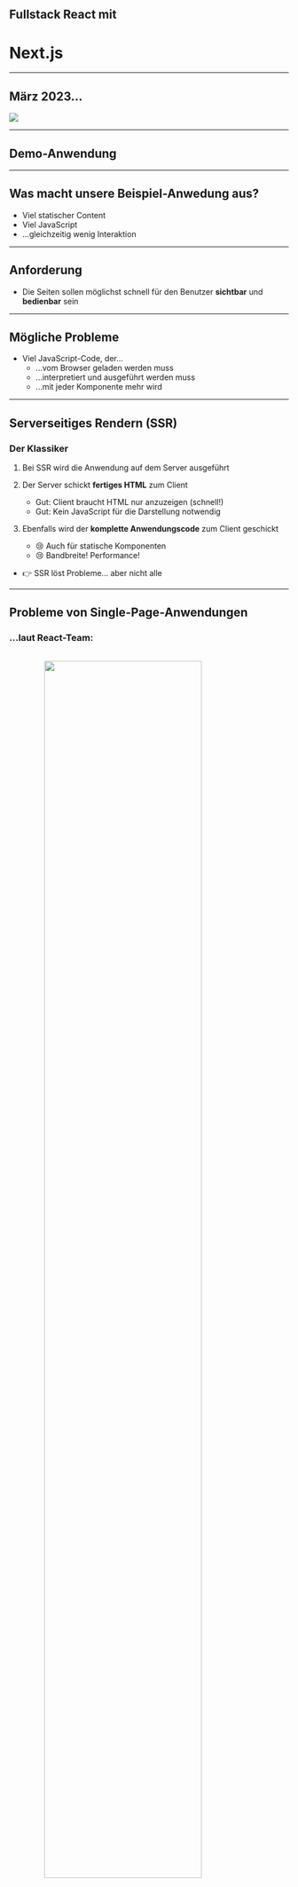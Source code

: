 ## Fullstack React mit
# Next.js

---

## März 2023...

<img src="slides/images/go-with-fullstack-framework.png">

---

## Demo-Anwendung

---

## Was macht unsere Beispiel-Anwedung aus?

* Viel statischer Content
* Viel JavaScript
* ...gleichzeitig wenig Interaktion

---
## Anforderung

* Die Seiten sollen möglichst schnell für den Benutzer **sichtbar** und **bedienbar** sein

---
## Mögliche Probleme
* Viel JavaScript-Code, der...
  * ...vom Browser geladen werden muss
  * ...interpretiert und ausgeführt werden muss
  * ...mit jeder Komponente mehr wird

---
## Serverseitiges Rendern (SSR)
### Der Klassiker

1. Bei SSR wird die Anwendung auf dem Server ausgeführt

2. Der Server schickt **fertiges HTML** zum Client
   * Gut: Client braucht HTML nur anzuzeigen (schnell!)
   * Gut: Kein JavaScript für die Darstellung notwendig

3. Ebenfalls wird der **komplette Anwendungscode** zum Client geschickt
   * 😢 Auch für statische Komponenten
   * 😢 Bandbreite! Performance!

* 👉 SSR löst Probleme... aber nicht alle

---
## Probleme von Single-Page-Anwendungen
### ...laut React-Team:

<img src="slides/images/react-without-fw-01.png" style="width: 75%; display: block; margin: 2rem auto">


Routing und Data Fetching benötigen Bibliotheken<!-- .element: class="mt-5" -->

---
## Probleme von Single-Page-Anwendungen
### ...laut React-Team:

<img src="slides/images/react-without-fw-02.png" style="width: 75%; display: block; margin: 2rem auto">

JavaScript-Code (im Browser) wächst mit jedem Feature<!-- .element: class="mt-5" -->

---
## Probleme von Single-Page-Anwendungen
### ...laut React-Team:

<img src="slides/images/react-without-fw-03.png" style="width: 75%; display: block; margin: 2rem auto">

Laden von Daten kann Eindruck langsamer App erzeugen<!-- .element: class="mt-5" -->

---
## Probleme von Single-Page-Anwendungen
### ...laut React-Team:

<img src="slides/images/react-without-fw-04.png" style="width: 75%; display: block; margin: 2rem auto">

Frühe Darstellung auch bei schlechtem Netzwerk/Hardware<!-- .element: class="mt-5" -->

---
## Probleme von Single-Page-Anwendungen
### ...laut React-Team:

<img src="slides/images/react-without-fw-05.png" style="width: 75%; display: block; margin: 2rem auto">

Ausführung von React-Code auf Server/im Build ist kompliziert<!-- .element: class="mt-5" -->


---
## Probleme von Single-Page-Anwendungen
### Wie seht ihr das? 🤔
  * Teilt ihr die Einschätzung des React-Teams?
  * Habt ihr andere Probleme, die in der Aufzählung fehlen?

---
## "Fullstack Architektur-Vision"

* [https://react.dev/learn/start-a-new-react-project#which-features-make-up-the-react-teams-full-stack-architecture-vision](https://react.dev/learn/start-a-new-react-project#which-features-make-up-the-react-teams-full-stack-architecture-vision)

---
## "Fullstack Architektur-Vision"
### <!-- .element: class="fragment" data-fragment-index="0" -->React Server Components (RSC)
* <!-- .element: class="fragment" data-fragment-index="1" -->Komponenten, die auf dem Server, Client und im Build gerendert werden können
* <!-- .element: class="fragment" data-fragment-index="2" -->Data Fetching "integriert"

### <!-- .element: class="fragment" data-fragment-index="3" --> Suspense 
* Platzhalter für "langsame" Teile einer Seite
* Mit Streaming können diese Teile einer Seite "nachgeliefert" werden, sobald sie gerendert sind

---

## React empfiehlt "Fullstack-Framework"
* Server Components erfordern Rendern auf dem Server oder im Build
* Dazu braucht man ein "**Fullstack-Framework**"
* "Framework" ist verharmlosend, weil es sich in der Regel um einen kompletten Stack samt Build-Tools und Laufzeitumgebung handelt
* Deswegen werden solche Frameworks auch als "**Meta-Frameworks**" bezeichnet (=> Sammlung von Frameworks)

---
### React empfiehlt "Fullstack-Framework"
* [Next.js](https://nextjs.org/) entspricht den Vorstellungen des React-Teams
* [Remix](https://remix.run/) (vom React Router Team) unterstützt noch keine RSC, hat aber ähnliche Features
  * Unterstützung für RSC in Planung

---
## Zero-Bundle-Size
# React Server Components

---
### React Server Components
* **Idee:** Komponenten werden **nicht** im **Client** ausgeführt
  * Sie stehen auf dem Client nur **fertig gerendert** zur Verfügung
  * Der Server schickt lediglich *eine Repräsentation der UI*, aber *keinen JavaScript-Code*
  * Das Format ist (im Gegensatz zu SSR) **nicht HTML**
  * Kann aber mit SSR kombiniert werden
  * React bzw. JavaScript muss also im Client laufen

---
### Arten von Komponenten

* **Client-Komponenten** (wie bisher)
  * Werden auf dem **Client** gerendert
  * oder auf dem **Server** 🙄

  * Wie bisher:
    * JavaScript-Code wird vollständig zum Client gesendet
    * Der JavaScript-Code wird auf dem Client ausgeführt
    * Die Komponenten können interaktiv sein
      * Event-Listener etc.

---
### Arten von Komponenten

* **Neu: Server-Komponenten**
  * werden auf dem **Server** gerendert
  * oder im **Build** 🙄

  * liefern UI (!) zum React-Client zurück (kein JavaScript-Code)
  * Werden im Client nicht "ausgeführt"
  * ...und können folglich nicht interaktiv sein (nur ohne JS)

---
### Arten von Komponenten
* Die Komponenten gemischt werden:
  * Server-Komponenten können Client-Komponenten einbinden
    * (umgekehrt geht es nicht)
  * Dann wird alles bis zur ersten Client-Komponente gerendert an den Client gesendet
    * (Mit SSR auch die Client-Komponenten)
---

# RSC am Beispiel Next.js

---
### Der Next.js Router
* App-Router: aktueller Router (seit Version 13.4), der RSC unterstützt
  * (Pages-Router: ohne RSC)
* File-system-basierter Router, es spielt sich alles unterhalb von `app` ab
* In Next.js ist ein Ordner unterhalb von `app` eine Route, wenn darin eine `page.tsx`-Datei liegt
  * `page.tsx` vergleichbar mit `index.html` in klassischem Web-Server 
  * Pfade, die keine `page.tsx`-Datei haben, tauchen zwei in der URL auf, können aber nicht aufgerufen werden
* Diese Datei exportiert per `default export` eine React-Komponente, die für die Route dargestellt werden soll
* ```typescript
  // /app/page.tsx
  export default function LoadingPage() { return <h1>Hello World!</h1> }
  
  // /app/posts/page.tsx
  export default function PostListPage() { return <h1>Blog Posts</h1> }
  ```
---
### Der Next.js Router
* In einem Route-Verzeichnis kann es weitere Dateien geben, die einen festgelegten Namen haben und jeweils per `default export` eine React-Komponente zurückliefern:
* `layout.tsx`: Definiert die Layout-Komponente. 
  * Damit kann über mehrere Routen ein einheitliches Layout festgelegt werden, denn wenn eine Seite gerendert wird, werden alle Layout-Komponenten aus den Pfaden darüber verwendet. So kann eine Hierarchie von Layouts gebaut werden.
* `error.tsx`: Eine Komponente, die als Error Boundary fungiert und gerendert wird, wenn beim Rendern der `page` ein Fehler aufgetreten ist
* `loading.tsx`: Loading-Spinner o.ä., der dargestellt wird, bis die Seite gerendert werden kann (dzau später mehr)
* `not-found.tsx`: Kann verwendet werden, um einen Fehler darzustellen, wenn eine Seite `notFound` zurückliefert
---
### Der Next.js Router: Layouts
* Jede Route kann eine Layout-Komponente haben
* Dieser Komponente wird die darzustellende Seite als `children`-Property übergeben
* Layout-Komponenten können verschachtelt sein
* Wenn eine Route keine Layout-Komponente hat, wird im Baum oberhalb nach der nächstgelegenen Layout-Komponente gesucht
* Die Layout-Komponente für die Root-Route ist *pflicht*. Hier muss eine ganze HTML-Seite beschrieben werden
* ```typescript
  // /app/layout.tsx
  export default function Layout({children}) {
    return <html>
       <head>...</head>
       <body>
         <header><Navigation /></header>
         <main>{children}</main>
       </body>
      <html>
  }
  ```
---
### Navigieren
* Zum Rendern von Links bringt Next.js eine eigene `Link`-Komponente mit
  * Mit einem entsprechenden Plug-in für TypeScript soll die sogar typsicher sein, so dass man keine Routen-Angaben hinschreiben kann, die es gar nicht gibt
    * (hat bei mir beim letzten Versuch nur eingeschränkt funktioniert)
* Verwendung ähnlich wie auch vom React Router (und `a`-Element) gewohnt:
  * `<Link href="/">Home</Link>`
---
### Demo: Eine React Server Komponente
  * **Alle** Komponenten in Next.js sind per Default **Server Components**
    * Ausnahmen (Client Komponenten) müssen explizit gekennzeichnet werden (dazu später mehr)
  * <!-- .element: class="demo" --> Landing-Page `/page.tsx`
  * <!-- .element: class="demo" -->`/layout.tsx`
  * <!-- .element: class="demo" -->`console.log` in `page`-Komponente
---
### Übung: Vorbereitung #1

* **Klonen des Repositories**
  * Bitte klonen: https://nilshartmann.github.io/react-fullstack-workshop
* Darin bitte das Verzeichnis `nextjs/nextjs-workspace` im Editor/IDE öffnen

---
### Übung: Vorbereitung #2

* Zum Ausführen der Übungen bitte die benötigten Packages installieren
* Das funktioniert mit `pnpm` sollte aber auch mit einem anderen Package Manager verwenden
* Wenn Du kein `pnpm` hast, kannst Du den aktivieren, in dem Du `corepack enable` ausführst
* Dann das Backend starten
  * Verzeichnis: `backend`
  * `pnpm install`
  * `pnpm dev`
* Dann Next.js im Verzeichnis `nextjs/nextjs-workspace` ausführen:
  * `pnpm install`
  * `pnpm dev:clean`
* Die leere Anwendung läuft dann auf http://localhost:3000 (da gibt's aber erstmal noch nichts zu sehen...)
- Achtung! Next.js hat sehr aggressives Caching eingebaut
  - Wenn ihr "komisches" Verhalten feststellt, meine Empfehlung:
    - `pnpm dev:clean` neu ausführen
    - Im Browser neuen Tab öffnen, oder in den Dev Tools Caching ausschalten oder Inkognito Modus verwenden

---
### Übung: Getting started!
* Baue eine LandingPage (`/`-Route)
* Die muss nicht hübsch sein
  * wenn Du willst, kannst Du CSS-Modules und/oder Tailwind für Styling verwenden
  * unter `shared` findest Du auch ein paar Basis-Komponenten (Button, Überschriften etc.)
* Die Komponente soll einen Link auf `/blog` rendern 
  * Verwende dazu die `Link`-Komponente des Next.js Routers
* Füge außerdem ein `console.log`-Statement in deine Komponente hinzu, das beim Rendern die aktuelle Uhrzeit ausgibt
* Lege außerdem eine Komponente für `/blog` an
  * Es reicht, wenn diese Komponente erstmal nur "Hello World" ausgibt.
  * Die `page.tsx`-Datei soll in das Verzeichnis `app/(content)/blog/page.tsx`
* Wenn Du magst, kannst Du ein paar Experimente am gemeinsamen Layout für die beiden Komponenten machen
  * Findest Du die entsprechende Datei? 🕵️
* Wenn die Seite fertig ist:
  * Baue die "Anwendung" (`pnpm build`)
  * Starte die _fertige_ Anwendung, die auf Port 3080 läuft (`pnpm start`)
  * Wann und wo wird dein `console.log` ausgegeben?
* Mögliche Lösung findet ihr in `steps/10_getting_started`

---
## Data Fetching

---
## Data Fetching
* Komponente, die Daten benötigen, können diese direkt *in der Komponente* laden
* *Kann* Latenz sparen und bessere Performance bringen
  * "No Client-Server Waterfalls"

* Server Components können die Server-Infrastruktur nutzen (DB, Filesystem)

* 👉 Server-Komponenten können dazu *asynchron* sein

---
## DataFetching
### Demo: Eine asynchrone Server-Komponente

* Das ist ein React-Feature!
  * Next.js-spezifisch nur die `page`-Konvention

* <!-- .element: class="demo" -->PostListPage anlegen

* <!-- .element: class="demo" -->DB-Zugriff mit `getBlogTeaserList`
* <!-- .element: class="demo" -->statische Komponente bislang! Build! console.log!

---
## Exkurs: zod

* Kennt ihr zod? https://zod.dev/  🤔

---
## Suspense

* Suspense unterbricht das Rendern, wenn in einer Komponente "etwas" fehlt
* "Etwas" ist im Fall von RSC ein Promise, das nicht aufgelöst ist
* Dazu kann um eine Komponente die `Suspense`-Komponente von React gelegt werden
* ```typescript
  async function loadData(...) {}
  
  async function PostList() {
    const posts = await loadData();
  
    return <>...</>;
  }
  
  function PostListPage() {
    return <Suspense> fallback={"Please wait"}>
      <PostList />
    </Suspense>
  }
  ```
* Hier würde React zunächst die `fallback`-Komponente (`Please wait`) rendern und darstellen
* Wenn das Promise aufgelöst wird, rendert React dann die Komponente erneut für die finale Darstellung
* Das geht auf dem Server und dem Client
  * Client für Lazy-Loading und Data-Fetching (letzteres noch unstabil)
---
### Suspense in Next.js
* Um die oberste Komponente einer Route (`page.tsx`) legt Next.js eine automatisch eine `Suspense`-Komponente
* Den `fallback` dafür implementieren wir in der Datei `loading.tsx`, die eine Komponente per `default export` exportieren muss
* Konzeptionell sieht das so aus:
  * Eure Route:
  * ```typescript
    // loading.tsx
    export default function Spinner() { return "Please Wait" };
  
    // page.tsx
    export default async function PostListPage() { 
      const data = await loadData();
      return <>...</>
    }
    ```
  * Next.js (dummy code)    
  * ```typescript
    // Next.js (dummy code):
    import Fallback from "loading.tsx"
    import Page from "page.tsx";
  
    function Route() {
      return <Suspense fallback={Fallback}>
        <Page />
      </Supsense>;
    }
    ```

* (Suspense auf dem Client gucken wir uns später unabhängig von Next.js an)

---
## Übung: DataFetching

* Vervollständige die `/blog`-Route
  * Darin mit `getBlogTeaserList` die Daten laden und anzeigen
    * Zur Darstellung der geladenen Posts kannst Du die Komponente `PostTeaser` verwenden oder was eigenens bauen
  * Was passiert, wenn die Daten nur sehr langsam geladen werden?
    * Verlangsame dazu den Zugriff auf die Datenbank künstlich, in dem Du in `backend-queries.ts` mit der Konstante `getBlogTeaserListSlowdown` eine künstliche Verzögerung festlegst (in Millisekunden, z.B. 1600)
  * Füge eine Loading-Komponente (`loading.tsx` hinzu), die eine Warte-Meldung ausgibt

---
### Mehr zu Next.js Routen
* Neben den "klassischen" Verzeichnisnamen, die URL-Segementen entsprechen, gibt es noch weitere Konventionen:
* Ein Pfad in Klammern (`(path)`) taucht in der URL nicht auf. Kann z.B. für eine gemeinsame Layout-Datei oder zur besseren Organisation verwendet werden, wenn man das nicht über die Hierarchie machen kann.
* ```typescript
  // /admin/user
  // /admin/articles
  // /admin/tags
  ```
* Wenn `articles` und `tags` sich ein Layout teilen soll (aber `/user` nicht), kann die Verzeichnisstruktur dafür so aussehen:
* ```typescript
  // /admin/user/page.tsx
  // /admin/(blog)/layout.tsx
  // /admin/(blog)/articles/page.tsx
  // /admin/(blog)/tags/page.tsx
  ```
---
### Mehr zu Next.js Routen  
* Ein Pfad in eckigen Klammern (`/blog/[postId]`) definiert einen Platzhalter. Der Wert für das Segment in der URL wird der Komponente dann zur Laufzeit als Property übergeben:
  * `/blog/P1`, `/blog/xyz` etc.
* ```typescript
  // /app/blog/[postId]/page.tsx
  
  type BlogPostPageProps = {
    params: { postId: string };
  };

  export default function PostPage({params}: BlogPostPageProps) {
    // params.postId enthält den Wert aus der URL (P1, xyz, ...)
    const postId = params.postId;
  }
  ```
---
### Mehr zu Next.js Routen
* Mit der `notFound`-Funktion kann die `not-found`-Komponente aufgerufen werden
* Das ist zum Beispiel nützlich, wenn Daten geladen wurden, die es nicht gibt
* `notFound` bricht die Ausführung der Komponenten-Funktion ab, man braucht kein `return` hinzuschreiben 
* ```typescript
  // /app/blog/[postId]/page.tsx
    export default async function PostPage({params}: BlogPostPageProps) {
    const postId = params.postId;
  
    const blogPost = await getBlogPost(postId);
    if (!blogPost) {
      notFound();  // kein return notwendig
    }
  
    return <Post post={blogPost} />;
  }
  ```
* <!-- .element: class="demo" -->Beispiel zeigen. Suspense-Verhalten ?! 
---
### Dynamische und statische Routen
* Durch die Verwendung eines Platzhalters wird eine Route zu einer dynamischen Route, d.h. sie wird **nicht** im Build gerendert, sondern **nur** zur Laufzeit
  * Next.js kann hier nicht im Vorwege wissen, welche Werte für das variable Segment verwendet werden
  * Mit `getStaticPaths` kann das geändert werden
* Auch die Verwendung einiger Next.js APIs führt dazu, dass eine Route nicht mehr statisch, sondern dynamisch ist
  * Das betrifft Funktionen, die mit Daten aus einem Request arbeiten (`headers()` und `cookies()`)
* Ggf. wird das Ergebnis auf dem Server gecached


---
### Streaming

* Wenn eine Komponente auf dem Server gerendert wird, kann React das Rendern bei einer `Suspense`-Komponente unterbrechen
* Dann wird der Rest der Seite schon zum Client gesendet
* Sobald die Komponenten unterhalb von `Suspense` gerendert werden konnten, werden diese zum Client nachgesendet
* Dieses Verhalten wird auch **Streaming** genannt.
---
### Wasserfall-Requests

* Die `BlogPostPage`-Komponente benötigt Daten aus zwei Quellen: Den Blog-Post und die Kommentare
* Die Antwortzeit der beiden Requests dafür kann bei jedem Aufruf unterschiedlich lang sein
* In einer klassischen React-Architektur könnte es zu einem "Request-Wasserfall" kommen:
  * BlogPost lädt den Artikel (z.B. `useFetch`) und rendert sich dann damit
  * Beim rendern bindet sie die `Comments`-Komponente ein. Diese lädt nun (ebenfalls) per `fetch` ihre Daten und stellt sich dar.
  * Die beiden Requests starten also nicht zeitgleich, und die Dauer, bis die Daten vollständig angezeigt werden können, setzt sich aus der Dauer der **beiden** Requests zusammen
* Kennt ihr das Problem? Meint ihr das ist ein Problem? Was könnte man dagegen tun 🤔

---
### Wasserfälle vermeiden
* Mit `Suspense` können wir grundsätzlich priorisieren, was uns wichtig(er) ist:
  1. Die Seite wird erst dargestellt, wenn alle Daten geladen sind
  2. Sobald "irgendwelche" Daten (Artikel oder Kommentare) geladen wurden, diese Daten sofort anzeigen.
  3. Erst wenn die Artikel geladen wurden, diese darstellen (Falls Kommentare "schneller" sind, die Kommentare nicht vorab anzeigen)
* <!-- .element: class="demo" --> Die drei Beispiel durchgehen (für 2. die `Post`-Komponente vorübergehend umbauen)

---
### Wasserfälle vermeiden
* Mit `Suspense` können wir grundsätzlich priorisieren, was uns wichtig(er) ist:
  1. Die Seite wird erst dargestellt, wenn alle Daten geladen sind
  2. Sobald "irgendwelche" Daten (Artikel oder Kommentare) geladen wurden, diese Daten sofort anzeigen.
  3. Erst wenn die Artikel geladen wurden, diese darstellen (Falls Kommentare "schneller" sind, die Kommentare nicht vorab anzeigen)
* Für 1. setzen wir ein `Suspense` um die ganze Seite (z.B. in `loading.tsx`)
* Für 2. setzen wir jeweils ein `Suspense` um die Komponente, in der die Daten geladen werden
* Für 3. starten wir beide Requests sofort parallel beim Rendern der Page-Komponente
  * Diese wartet dann auf den Artikel-Request (`await articleRequestPromise`)
  * Das Promise für den Kommentare-Request wird an die `Comments`-Komponente gegeben
  * In der `Comments`-Komponente wird auf die Daten gewartet (`await commentsRequestPromise`)
  * Um die `Comments`-Komponente herum wird eine `Suspense`-Komponente gelegt.


---
### Übung: Suspense und Streaming

* Implementiere die Route zur Darstellung eines einzelnen BlogPosts (`/app/blog/(content)/post/[postId]/page.tsx`)
* Lade in der Komponente die Daten des Artikels und dessen Kommentare
  * Dazu kannst Du aus `backend-queries.ts` die Funktionen `getBlogPost` und `getComments` verwenden
* Zeige die geladenen Daten an (Du kannst die `Post` bzw `CommentList`-Komponente verwenden)
* Überlege dir, wo Du Suspense-Blöcke setzen möchtest, und füge sie dementsprechend ein
  * Um die Ladezeiten künstlich zu verlangsamen, kannst Du die Konstanten `getBlogPostSlowdown` und `getCommentsSlowdown` in `backend-queries.ts` verwenden.
* Füge in `/app/blog/page.tsx` für jeden Post-Teaser einen Link auf die jeweilige BlogPost-Seite hinzu
  * Wenn du die `PostTeaser`-Komponente zur Darstellung verwendest, passiert das schon automatisch

---
## Aufteilung in Server-Client-Komponenten
### Konsequenzen
<img src="slides%2Fimages%2Freact-anwendung.png" style="max-height:100vh;float:left"/>

* **Eine "normale" React-Anwendung im Browser**:
* State befindet sich oben
* Daten werden runtergereicht ("props")
* Callbacks werden runtergereicht
* Über Callbacks kann State-Veränderung ausgelöst werden


---
### Konsequenzen
<img src="slides%2Fimages%2Ffullstack-anwendung.png" style="max-height:100vh;float:left"/>

* **Komponenten auf dem Server**:
* Auf dem Server gibt es keinen State!
* ...und keine Interaktion
* Wir haben nur statischen Content (RSC)
* Wir haben **Daten**
  *  z.B. aus DB, Microservice, Filesystem...

---
### Konsequenzen
<img src="slides%2Fimages%2Finteraktives-muss-auf-den-client.png" style="max-height:100vh;float:left"/>

* Bestimmte Teile **müssen** auf den Client
  * alles was mit Interaktion zu tun hat
    * z.B. Event-Handler
  * alles was Browser-spezifisch ist
    * z.B. `window`

---
### Konsequenzen
<img src="slides/images/url-aendern.png" style="max-height:100vh;float:left"/>

* Properties müssen Client-Server-Grenze überwinden
* Müssen serialisierbare Daten sein
* Keine (Callback-)Funktionen!
* Keine Props und State-Änderungen  
* Stattdessen: *Server-Requests* 
  * z.B. URL ändern
  * z.B. Search-Parameter

---
### Konsequenzen
<!-- .slide: class="left" -->
* Eine **Client-Komponente**
  * wird mit `use client` gekennzeichnet
  * Alle Komponenten darunter werden dann als Client-Komponenten angenommen
  * Ist auf Client-seite interaktiv (JavaScript-Code im Browser vorhanden)
  * Muss eine neue **Darstellung** vom Server anfordern 
  * Beispiel, das die Search-Parameter in der URL verändert:
* ```typescript
  "use client";
  
  import { usePathname, useRouter, useSearchParams } from "next/navigation";
  
  export default function OrderByButton({ orderBy, children }) {
    const router = useRouter();
    const pathname = usePathname();
    const searchParams = useSearchParams();
    
    const handleClick = () => {
      const newParams = new URLSearchParams(searchParams);
      newParams.set("order_by", orderBy);
  
      // REQUEST NEW PAGE FROM SERVER: 
      router.push(`${pathname}?${newParams.toString()}`);
    };
    
    return (
    <button onClick={handleClick}>
      {children}
    </button>
    );
  }
  ```

---
### Konsequenzen
<!-- .slide: class="left" -->

* Auf der **Server-Seite**:
  * Statt "klassischer" Props werden hier nun Search Params verwendet
  * Page/Top-Level-Komponenten in Next.js können sich die Search-Parameter als Property `searchParams` übergeben lassen 
* ```typescript
  
  type BlogListPageProps = {
    searchParams: { order_by?: OrderBy };
  };

  export default async function BlogListPage({ searchParams }: BlogListPageProps) {
    const orderBy = searchParams.order_by || "desc";
  
    const response = await getBlogTeaserList(orderBy);
  
    return (
      <div>
        <div>
          <OrderByButton orderBy={"desc"}>Desc</OrderByButton>
          <OrderByButton orderBy={"asc"}>Asc</OrderByButton>
        </div>
        {response.posts.map((p) => (
          <PostTeaser key={p.id} post={p} />
        ))}
      </div>
    );
  }
  ```
---
### Server- und Client-Komponenten
* Alle Komponenten, die von einer Client-Komponente (`use client`) aus gerendert werden (direkt oder indirekt) sind Client Komponenten
* Das heißt deren JavaScript-Code wird ebenfalls zum Client geschickt und dort ausgeführt
* Komponeten, die nicht explizit gekennzeichnet sind, können **beide** Rollen einnehmen
* Sie müssen dann aber auch Anforderungen beider Komponenten-Typen erfüllen:
  * **keine** Verwendung von Server-APIs wie Datenbanken
  * **keine** Verwendung von Browser-spezifischen APIs (z.B. `window` oder hooks)
* Wenn sie als Server Component verwent werden, wird ihr JavaScript-Code nicht zum Client geschickt
* Erst wenn sie (auch) als Client Component benötigt werden, wird ihr JS-Code gesendet
* Beispiel: `Post`-Komponente
  * In der `BlogPostPage` fungiert sie als RSC
  * Im `PostEditor` ist sie dann aber eine Client-Komponente
  * Demo!
  
---
### Konsequenzen: Was bedeuten die neuen Features

* Wird Code durch URL-Handling komplexer?

* Wo ziehen wir Server/Client-Grenze?
  * Button? Ganzes Formular?

* Ganze Seite (oder Teile) werden neu gerendert
  * Fertiges UI kommt dafür vom Server
  * Das kann mehr Daten als bei (REST-)API-Call bedeuten!

* Was fällt euch noch ein? 🤔


---
### Übung: Interaktionen

* Implementiere den **Order By-Button** oder einen **Such-Filter**
* Die Blog-Liste (`(content)/page.tsx`) verwendet `getBlogTeaserList`, um Daten aus dem Backend zu lesen
* Du kannst `getBlogTeaserList` `orderBy` und/oder `filter` übergeben
* Implementiere also entweder einen Button zum Sortieren oder ein Text-Feld, mit dem man einen Filter (Suche) übergeben kann
  * Zum Testen des Filters kannst Du z.B. den Ausdruck `redux` verwenden, dann müssten zwei Artikel zurückkommen
* In jedem Fall musst Du eine **Client-Komponente** erzeugen, die in der Lage ist, die Search-Parameter der Anwendung zu verändern
* Die Search-Parameter verwendest Du dann in `(content)/page.tsx`, um damit zu ermitteln, wie sortiert/nach was gesucht werden soll.
  * Den aktuell gerenderten Pfad (URL ohne Search-Parameter) bekommst Du mit dem Next.js Hook (`usePathname`)[https://nextjs.org/docs/app/api-reference/functions/use-pathname]
  * An die aktuellen Search-Parameter kommst Du mit dem Next.js Hook [`useSearchParams`](https://nextjs.org/docs/app/api-reference/functions/use-search-params)
  * Einen Seitenwechsel kannst mit `router.push()` machen, wobei du `router` mit dem Next.js Hook [`useRouter()`](https://nextjs.org/docs/app/api-reference/functions/use-router) bekommst.
* Deine Client-Komponte kannst Du einfach in `(content)/page.tsx` einbinden
* Analysier doch mal mit Hilfe von `console.log` bzw. der Ausgabe auf der Konsole des `backend`-Prozesses, wann neu gerendert wird

---
### useTransition
* <!-- .element: class="demo" -->: `OrderByButton` mit Transition
* Mit dem `useTransition`-Hook von React (18) können Updates priorisiert werden
* Dazu wird eine Funktion angegeben, in der eine "Transition" beschrieben ist (z.B. durch das Setzen eines States)
* Wenn React die Komponente daraufhin neu rendert, **und** eine weitere/andere State-Änderung durchgeführt wird, bricht React das rendern ab (und startes es ggf. später neu)
* Mit `useTransition` kann also ausgedrückt werden: dieses Rendern ist nicht so "wichtig" (nicht so "dringend")
* Mit Client-seitigem React kann auf diese Weise zum Beispiel sichergestellt werden, dass Updates, die durch Benutzer-Eingaben entstehen, nicht vom Rendern eines Suchergebnisses unterbrochen werden
  * Hier wäre das Aktualisieren des Suchergebnisses weniger "dringend", als die Darstellung der aktualisierten Eingabe
* Der `useTransition`-Hook liefert zwei Parameter zurück:
  * `const [isPending, startTransition] = useTransition()`
* Mit `startTransition` kann die Transition gestartet werden (Funktion übergeben)
* `isPending` liefert zurück, ob die Transition gerade läuft
---
### Beispiel: useTransition mit Suspense
* Wenn man einen von einer Seite auf eine andere Seite mit dem Next.js Router durchführt, kann man mit `useTransition` auf der Ursprungsseite bleiben, bis die Ziel-Seite fertig gerendert ist
  * Die Ziel-Seite wird dann in Hintergrund gerendet, und solange ist `isPending` `true`
* ```tsx
  export function OrderByButton() {
    const router = useRouter();
    const [isPending, startTransition] = useTransition();
  
    const handleClick = () => {
      startTransition( () => router.push("/..."));
    }
  
    return isPending ? <button>Sorting...</button> : <button onClick={handleClick}>Order by date</button>;
  }
  ```
---
### Next.js: Caching

* Next.js implementiert ein [sehr aggressives Caching](https://nextjs.org/docs/app/building-your-application/caching) auf vielen Ebenen
* Gecached werden z.B. Komponenten, aber auch fetch-Requests
  * Wenn du `fetch` in deinem Code verwendest, werden die GET-Requests von Next.js gecached!
* Das kann man alles ausschalten, aber es ist am Anfang gewöhnungsbedürftig
  * Deswegen auch das `dev:clean`-Script in der `package.json`
- Meiner Erfahrung nach ist das nicht trivial zu verstehen und scheint auch noch Bugs zu haben
- Es gibt eine [ausführlichen Dokumentation](https://nextjs.org/docs/app/building-your-application/caching), welche Caches es gibt und wie die jeweils funktionieren
  - Darin enthalten ist auch eine [Matrix](https://nextjs.org/docs/app/building-your-application/caching#apis), aus der hervorgeht, welche Next.js Funktionen Auswirkungen auf den Cache haben
  - 👨‍🏫 Morgen machen wir eine Klassenarbeit, dann frage ich die Matrix ab 😈


---
### Next.js: Caching

* Man kann die einzelen Cachings ausschalten, bzw. revalidieren lassen
* Bei `fetch`-Requests kann man ein Next.js-proprietäres Property angeben:
* ```typescript
  fetch("https://blog-api.de", {
    // Next-proprietäre Erweiterung der fetch-API:		
    next: {
      // Nach einer Minute Cache verwerfen
      revalidate: 60 
    } 
  });
  ```
* Einem `fetch`-Request können außerdem **Tags** zugeordnet werden
* Diese kann man verwenden, um den Cache-Eintrag per API als veraltet zu markieren
* ```typescript
    const r = await fetch(
    `http://localhost:7002/posts`,
    {
      next: {
        tags: ["teaser"],
      },
    },
  );
  ```
* ```typescript
  // Invalidieren des Caches:
  import { revalidateTag } from "next/cache";
  
  revalidateTag("teaser");
  ``` 
* Alternativ geht das auch mit Pfaden (`revalidatePath`), aber das scheint noch Buggy zu sein.
* Wie lange eine statische **Route** gecached werden soll, kann mit [`revalidate`](https://nextjs.org/docs/app/api-reference/file-conventions/route-segment-config#revalidate) festgelegt werden
  * Davon unbenommen ist aber das fetch-Caching (s.o.)
* Wichtig! Das funktioniert nur in serverseitigem Code!
---
## Mutations
---
## Mutations
### Verändern von Daten
* Das **Schreiben** von Daten kann grundsätzlich so wie bislang auch umgesetzt werden:
  * Zum Beispiel in dem ein `form` übertragen wird
  * Oder, wie in React üblich, ein REST-Aufruf an den Server mit `fetch`gemacht wird
* Aber!
  * Nach dem Verändern von Daten muss die UI aktualisiert werden
  * Mangels State auf dem Client geht das aber nicht wie bislang
  * Der **Server** muss nach Datenänderungen **aktualisierte UI** liefern 
---
### UI bzw. Routen aktualisieren (Next.js spezifisch)

* Möglichkeit 1:
  * Client-seitig kann man mit [`Router.refresh`](https://nextjs.org/docs/app/api-reference/functions/use-router#userouter) die aktuelle Route - unabhängig vom Cache - aktualsieren lassen. Next.js rendert die Route dann auf dem Server neu und liefert aktualisierte UI
* Möglichkeit 2:
  * Invalidieren des Caches mit `revalidatePath` bzw. `revalidateTags`
* Möglichkeit 3:
  * `noStore()` verwenden, damit wird eine Route vom Caching ausgenommen
  * Das scheint aber aber nur zu funktionieren, wenn eine Route erneut vom Browser abgefragt wird. Wenn eine Route bereits im **Client-Cache** ist, wird diese ausgeliefert
---
### Server Actions

* **Server Actions** sind (asynchrone) Funktionen, die auf dem Server aufgerufen und aus einer (Client-)Komponente aufgerufen werden können
  * Eine Art remote-procedure Call
  * React bzw. Next.js stellt für jede Server-Action-Funktion transparent einen HTTP-Endpunkt zur Verfügung
  * Die Funktion kann beliebige Parameter entgegen nehmen und zurückliefern
    * Einschränkung: Werte müssen serialiserbar sein
  * ```typescript
    export async function savePost(title: string, body: string) {
      try {
      await db.save(title, body);
      } catch (e) {
        return { success: false, error: e.toString() };
      }
  
      return { success: true };
    }
    ```
  * Der Aufruf erfolgt aus der Komponente wie bei einer normalen Funktion
  * ```typescript
    function PostEditor() {
      const onSaveClick = async () => {
        // SERVER REQUEST ! 
        savePost(title, body) 
      };
    
      // ...
    }
    ```
  

---
### Server Actions
* Server-Actions können als Inline-Funktion direkt innerhalb einer **Server Komponente** implementiert werden
  * Dann muss die Funktion mit der Direktive `"use server"` gekenntzeichnet werden
  * Die Funktion kann dann als Property an eine Client-Komponente weitergegeben werden
  * ```typescript
    // RSC
    export default async function PostEditorPage() {
      async function savePost(title: string, body: string) {
        "use server";
        // ...
      } 
    
      return <PostEditor savePost={savePost} />
    }
    ```
  * ```typescript
    "use client"
    
    type Props = { savePost: (title: string, body: string) => Promise<Result> }
    
    export function PostEditor({savePost}: Props) {
      const handleSave = async () => {
        // SERVER REQUEST!
        await savePost(title, body);
        router.refresh();
      }
    } 
    ```    
---
### Server Actions
* In **Client Komponenten** können *keine* Server Actions implementiert werden. Alternativ können sie aber in einer eigenen Datei implementiert werden.
* Dann muss diese Datei mit `"use server"` gekennzeichnet weden.
* In dem Fall werden **alle** exportierten Funktionen in der Datei als Server Actions interpretiert (und entsprechende Endpunkte zur Verfügung gestellt)
* ```typescript
  // blog-server.actions.ts
  "use server"
  export async function savePost(title: string, body: string) { /* ... */ }
  export async function deletePost(postId: string) { /* ... */ }
  ```
* Eine Client Komponente darf die Server Actions dann importieren und verwenden
  * ```typescript
    "use client";
  
    import { savePost } from "./blog-server.actions.ts"
  
    export function PostEditor() {
      const onSaveClick = async () => {
        // SERVER REQUEST !
        await savePost(title, body);
    
        router.refresh();
      };
    
      // ...  
    }
    ```
---
### Server Actions
Schöne neue Welt? 🤔

<img src="slides/images/server-actions.png" style="height: 900px">

https://twitter.com/AdamRackis/status/1717607565260124613
---

### Übung: Server Actions

* Vervollständige die PostEditor-Komponente!
* Füge eine neue Route (`/add`) hinzu. In der  zugehörigen Komponente (`page.tsx`) gibst du einfach die (fast fertige) `PostEditor`-Komponente zurück
* In der Blog List musst Du einen `Link` auf `/add` hinzufügen, dass man den PostEditor über die Oberfläche öffnen kann.
* In der `PostEditor`-Komponente musst du das Speichern implementieren, wenn auf den `Save`-Button gedrückt wird
* Zum speichern muss deine Server Action aufgerufen werden. Nach dem Aufruf der Server Actions kannst Du mit `router.push("/blog")` zur Übersichtsseite wechseln. Dein neuer Post sollte hier angezeigt werden.
  * Den `router` bekommst Du mit dem `useRouter`-Hook von Next.js
* In der Datei `server-actions.ts` musst Du die zugehörige Server Action-Funktion implementieren:
  * Diese muss `title` und `body` aus dem Formular entgegen nehmen
  * Den Post kannst Du in der Server Action mit der fertigen Funktion `savePostToBackend` speichern
  * Wenn die Daten gespeichert wurden, musst Du Next.js anweisen, den Cache neu zu machen. Dazu verwende bitte: `revalidateTag("teaser")` in der Server Action
* 


---
## Formulare

* Mit Next.js (bzw. künftigen React APIs) soll es möglich sein, Formulare so zu bauen, dass man sie auch ausfüllen und absenden kann, wenn kein JavaScript im Browser läuft (**Progressive enhancement**)
* Wofür könnte das relevant sein? 🤔
* Welche Einschränkungen könnte es dabei geben? 🤔

---
### Formulare
* Um Formulare ohne JavaScript absenden zu können, muss es genauso aussehen, als wenn man ein Formular in einer statischen HTML-Seite beschreibt: 
  * dazu muss ein HTML `form`-Element mit einem `action`-Attribute verwendet werden
  * Damit das Formular abgesendet werden kann, muss es einen `submit`-Button geben
* In "regulärem" HTML wird der Form-Inhalt dann an den in der `action` angegebenen Endpunkt geschickt
* Der Payload ist ein `FormData`-Objekt
* Mit Next.js (bzw. React) können wir als `action` eine Server-Action-Funktion angeben
* Die angegebene Server Action muss als Parameter ein `FormData`-Objekt entgegennehmen
* ```tsx
    export function PostEditor() {
      async function saveForm(data: FormData) {
        "use server"
        // AUF DEM SERVER: Formular speichern
        const title = data.get("title");
        // ...
      }
  
      return <form action={saveForm}>
        <input name="title" />
        <input name="body" />
      </form>
    }
  ```
---
### Formulare: Hooks
* Zur Arbeit mit Formularen, die mittels progressive enhancement umgesetzt werden sollen, gibt es auch noch eine Reihe neuer Hooks, die dafür sorgen, dass das Formular (eingeschränkt) ohne JavaScript funktioniert.
* Ist JavaScript aktiv und der Code geladen, werden dann weitere Features angeboten
* [useFormState](https://react.dev/reference/react-dom/hooks/useFormState): Hält die Daten eines Formulars (ähnlich wie lokaler State), funktioniert aber ohne JavaScript
* [useFormStatus](https://react.dev/reference/react-dom/hooks/useFormStatus): Liefert einen Status zurück, ob ein Formular gerade submitted wird (z.B. um den Speichern-Button zu disablen, während das Speichern läuft)
* [useOptimistic](https://react.dev/reference/react/useOptimistic): Eine Art lokaler State, dem man vorrübergehend einen "angenommenen" Wert übergeben kann, solange ein asynchrone Operation läuft. Man kann damit schon das (erwartet) Ergebnis der asynchronen Operation "simulieren", um dem Benutzer schneller Feedback zu geben.


